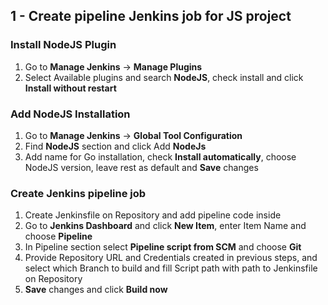 ## 1 - Create pipeline Jenkins job for JS project

### Install NodeJS Plugin

1) Go to **Manage Jenkins** -> **Manage Plugins**
2) Select Available plugins and search **NodeJS**, check install and click **Install without restart**

### Add NodeJS Installation

1) Go to **Manage Jenkins** -> **Global Tool Configuration**
2) Find **NodeJS** section and click Add **NodeJs**
3) Add name for Go installation, check **Install automatically**, choose NodeJS version, leave rest as default and **Save** changes

### Create Jenkins pipeline job
    
1) Create Jenkinsfile on Repository and add pipeline code inside
2) Go to **Jenkins Dashboard** and click **New Item**, enter Item Name and choose **Pipeline**
3) In Pipeline section select **Pipeline script from SCM** and choose **Git**
4) Provide Repository URL and Credentials created in previous steps, and select which Branch to build and fill Script path with path to Jenkinsfile on Repository
5) **Save** changes and click **Build now**
